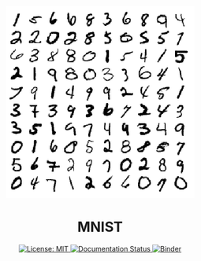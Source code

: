 <!--suppress HtmlDeprecatedAttribute -->

<p align="center">
    <a title="Documentation" href="https://os-mnist.readthedocs.io/en/latest/?badge=latest">
        <img alt="MNIST Logo" src="mnist.png"/>
    </a>
</p>

<h1 align="center">MNIST</h1>

<p align="center">
    <a title="MIT License" href="https://choosealicense.com/licenses/mit">
      <img alt="License: MIT" src="https://img.shields.io/github/license/OliverSieweke/mnist" />
    </a>
    <a title="Documentation Status" href="https://os-mnist.readthedocs.io/en/latest/?badge=latest">
        <img alt="Documentation Status" src="https://readthedocs.org/projects/os-mnist/badge/?version=latest" />
    </a>
    <a title="MyBinder" href="https://mybinder.org/v2/gh/OliverSieweke/mnist/master?filepath=notebooks">
        <img alt="Binder" src="https://mybinder.org/badge_logo.svg" />
    </a>
</p>


